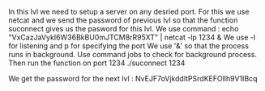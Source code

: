 In this lvl we need to setup a server on any desried port.
For this we use netcat and we send the password of previous lvl so that the function suconnect gives us the pasword for this lvl.
We use command : echo "VxCazJaVykI6W36BkBU0mJTCM8rR95XT" | netcat -lp 1234 &
We use -l for listening and p for specifying the port
We use '&' so that the process runs in background.
Use command jobs to check for background process.
Then run the function on port 1234
 ./suconnect 1234

We get the password for the next lvl : NvEJF7oVjkddltPSrdKEFOllh9V1IBcq